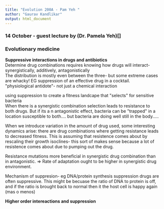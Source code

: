 ```yaml
---
title: "Evolution 200A - Pam Yeh "
author: "Gaurav Kandlikar"
output: html_document
---
```

  
### 14 October - guest lecture by (Dr. Pamela Yeh)[]  
  
### Evolutionary medicine  

**Suppressive interactions in drugs and antibiotics**      
Determine drug combinations requires knowing how drugs will interact- synergistically, additively, antagonistically   
The distribution is mostly even between the three- but some extreme cases are whacky! EG suppression of an effective drug in a cocktail.  "physiological antidote"- not just a chemical interaction   

using suppression to create a fitness landcape that "selects" for sensitive bacteria   
When there is a synergistic combination selection leads to resistance to both drugs. But if its a n antagonistic effect, bacteria can be "trapped" in a location susceptible to both.... but bacteria are doing well still in the body.....   

When we introduce variation in the amount of drug used, some interesting dynamics arise: there are drug combinations where getting resistance leads to decreased fitness. This is assuming that resistence comes about by rescaling their growth isoclines- this sort of makes sense because a lot of resistence comes about due to pumping out the drug. 

Resistance mutations more beneficial in synergistic drug combination than in antagonistic.  => Rate of adaptation ought to be higher in synergistic drug environment.  

Mechanism of suppresion- eg DNA/protein synthesis suppression drugs are often suppressive. This might be becuase the ratio of DNA to protein is off, and if the ratio is brought back to normal then it the host cell is happy again (mas o menos)   




**Higher order intereactions and suppression**    
